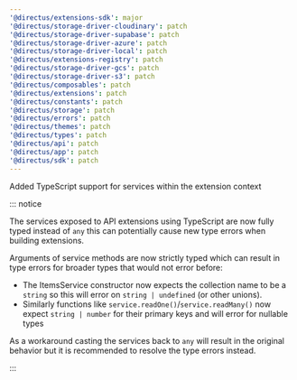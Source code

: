 ```yaml
---
'@directus/extensions-sdk': major
'@directus/storage-driver-cloudinary': patch
'@directus/storage-driver-supabase': patch
'@directus/storage-driver-azure': patch
'@directus/storage-driver-local': patch
'@directus/extensions-registry': patch
'@directus/storage-driver-gcs': patch
'@directus/storage-driver-s3': patch
'@directus/composables': patch
'@directus/extensions': patch
'@directus/constants': patch
'@directus/storage': patch
'@directus/errors': patch
'@directus/themes': patch
'@directus/types': patch
'@directus/api': patch
'@directus/app': patch
'@directus/sdk': patch
---
```


Added TypeScript support for services within the extension context

::: notice

The services exposed to API extensions using TypeScript are now fully typed instead of `any` this can potentially cause new type errors when building extensions.

Arguments of service methods are now strictly typed which can result in type errors for broader types that would not error before:
- The ItemsService constructor now expects the collection name to be a `string` so this will error on `string | undefined` (or other unions).
- Similarly functions like `service.readOne()`/`service.readMany()` now expect `string | number` for their primary keys and will error for nullable types

As a workaround casting the services back to `any` will result in the original behavior but it is recommended to resolve the type errors instead.

:::
